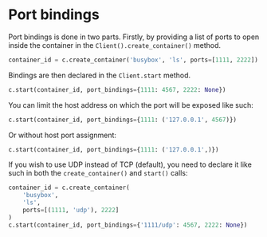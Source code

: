 # Port bindings
Port bindings is done in two parts. Firstly, by providing a list of ports to
open inside the container in the `Client().create_container()` method.

```python
container_id = c.create_container('busybox', 'ls', ports=[1111, 2222])
```

Bindings are then declared in the `Client.start` method.

```python
c.start(container_id, port_bindings={1111: 4567, 2222: None})
```

You can limit the host address on which the port will be exposed like such:

```python
c.start(container_id, port_bindings={1111: ('127.0.0.1', 4567)})
```

Or without host port assignment:

```python
c.start(container_id, port_bindings={1111: ('127.0.0.1',)})
```

If you wish to use UDP instead of TCP (default), you need to declare it
like such in both the `create_container()` and `start()` calls:

```python
container_id = c.create_container(
	'busybox',
	'ls',
	ports=[(1111, 'udp'), 2222]
)
c.start(container_id, port_bindings={'1111/udp': 4567, 2222: None})
```

